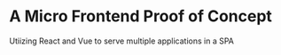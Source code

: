 # A Micro Frontend Proof of Concept

Utiizing React and Vue to serve multiple applications in a SPA
